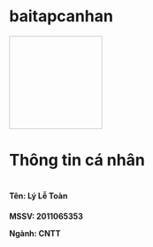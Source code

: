 # baitapcanhan
<!-- logo -->
<image x="0" y="0" height="100%" preserveAspectRatio="xMidYMid slice" width="100%" xlink:href="https://scontent.fsgn1-1.fna.fbcdn.net/v/t39.30808-1/414983804_2434956790044322_4744058419292393313_n.jpg?stp=cp6_dst-jpg_p320x320&amp;_nc_cat=102&amp;ccb=1-7&amp;_nc_sid=5f2048&amp;_nc_ohc=WLrcIAPeWzoAX9LU4nS&amp;_nc_ht=scontent.fsgn1-1.fna&amp;oh=00_AfBGAcESjr40gpXw8DBvWmXy9eSCq7Ju5JhWwBMujoGdmQ&amp;oe=6600BD37" style="height: 168px; width: 168px;"></image>

<h1>Thông tin cá nhân<h1>
<h4><p>Tên: Lý Lễ Toàn<p><h4>
<p>MSSV: 2011065353<p>
<p>Ngành: CNTT<p>